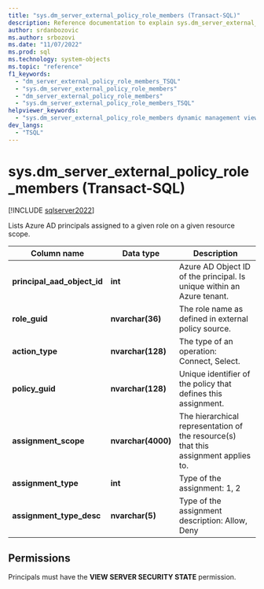 ```yaml
---
title: "sys.dm_server_external_policy_role_members (Transact-SQL)"
description: Reference documentation to explain sys.dm_server_external_policy_role_members (Transact-SQL) dynamic management view.
author: srdanbozovic
ms.author: srbozovi
ms.date: "11/07/2022"
ms.prod: sql
ms.technology: system-objects
ms.topic: "reference"
f1_keywords:
  - "dm_server_external_policy_role_members_TSQL"
  - "sys.dm_server_external_policy_role_members"
  - "dm_server_external_policy_role_members"
  - "sys.dm_server_external_policy_role_members_TSQL"
helpviewer_keywords:
  - "sys.dm_server_external_policy_role_members dynamic management view"
dev_langs:
  - "TSQL"
---
```


# sys.dm_server_external_policy_role_members (Transact-SQL)

[!INCLUDE [sqlserver2022](../../includes/applies-to-version/sqlserver2022-asdb.md)]

Lists Azure AD principals assigned to a given role on a given resource scope. 
  
|Column name|Data type|Description|  
|-----------------|---------------|-----------------|  
|**principal_aad_object_id**|**int**|Azure AD Object ID of the principal. Is unique within an Azure tenant.|  
|**role_guid**|**nvarchar(36)**|The role name as defined in external policy source.|  
|**action_type**|**nvarchar(128)**|The type of an operation: Connect, Select.|  
|**policy_guid**|**nvarchar(128)**|Unique identifier of the policy that defines this assignment.|  
|**assignment_scope**|**nvarchar(4000)**|The hierarchical representation of the resource(s) that this assignment applies to.|  
|**assignment_type**|**int**|Type of the assignment: 1, 2|  
|**assignment_type_desc**|**nvarchar(5)**|Type of the assignment description: Allow, Deny|  
  
## Permissions  

Principals must have the **VIEW SERVER SECURITY STATE** permission.  
    
